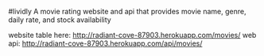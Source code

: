 #lividly
A movie rating website and api that provides movie name, genre, daily rate, and stock availability

website table here: http://radiant-cove-87903.herokuapp.com/movies/
web api: http://radiant-cove-87903.herokuapp.com/api/movies/
